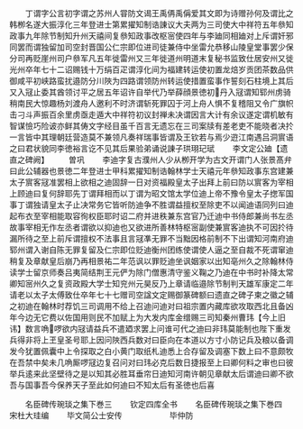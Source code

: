 <!-- { "loadSidebar": true } -->
　　丁谓字公言初字谓之苏州人甞防文谒王禹侢禹偁爱其文即为诗赠孙何及谓比之韩栁名遂大振淳化三年登进士第累擢知制诰諌议大夫两为三司使大中祥符五年叅知政事九年除节制知升州天禧间复叅知政事改枢宻使四年与李廸同相廸对上斥谓奸邪同罢而谓独留加司空封晋国公仁宗即位进司徒兼侍中坐雷允恭移山陵皇堂事罢少保分司再贬崖州司户叅军凡五年徙雷州又三年徙道州明道末复秘书监致仕居安州又徙光州卒年七十二诏赐钱十万绢百疋谓淳化间为福建转运使初置龙焙岁贡团茶数品供御咸平初峡路蛮扰邉防分川陜为四路谓领防州转运使措置蛮事作誓刻石柱境上其后又入冦止委其酋领讨平之居五年诏许自举代乃举薛顔景徳初丹入冦谓知郓州虏骑稍南民大惊趣杨刘渡舟人邀利不时济谓斩死罪囚于河上舟人惧不复稽阻又令广旗帜击刁斗声振百余里虏亟走遁大中祥符初议封禅未决谓因言大计有余议遂定谓机敏有智谋憸巧险诐亦鲜其俦文字经目虽千百言无遗忘在三司案牍有差老吏不能晓者决扵一言皆中其理朝廷营造莫不兼领凡奏祥瑞事皆谓及王钦若与焉少逰江南遇吕洞賔语之曰君状貌同李徳裕言讫不见其后果验弟诵说諌子珙珝玘珷
　　李文定公廸【遗直之碑阙】　　　曽巩
　　李迪字复古濮州人少从栁开学为古文开谓门人张景髙弁曰此公辅器也景徳二年登进士甲科累擢知制诰翰林学士天禧元年叅知政事东宫建兼太子賔客冦准罢相上欲相之迪固辞一日对资福殿皇太子出拜上前曰防以賔客为宰相上顾迪曰复何辞耶先丁谓拜相而以丁谓为昭文馆太学位迪上帝不豫令皇太子揔军国事丁谓独请皇太子止决常务它皆听防迪争不胜谓益擅权至除吏不以闻迪语同列曰迪起布衣至宰相能取容徇权臣耶时诏二府并进秩兼东宫官乃迁迪中书侍郎兼尚书左丞故事宰相无作左丞者谓欲以抑迪也又欲进所善林特枢宻副使兼賔客迪执不可因扵待漏所待之至上前斥谓擅权不法事且言冦凖无罪不当黜因格前制不下出谓知河南府迪郓州谓入谢自陈无罪复留及仁宗即位贬迪衡州团练使谓使人逼之至自裁不死谓窜迪稍复及章献皇后崩乃再相景祐二年范讽以罪贬迪坐讽姻家以出知亳州久之除翰林侍读学士留京师奏吕夷简结荆王元俨为除门僧惠清守鉴义鞠之乃迪在中书时补降太常卿知宻州久之复资政殿大学士知兖州元昊反乃上章请临邉除节制判天雄军康定二年请老以太子太傅致仕卒年七十七赠司空諡文定赐御篆碑额曰遗直之碑子柬之徽之辅之初迪在翰林时荐饥三司调用不给上召迪问迪对曰祖宗置内藏库欲攻取西北且备凶年今边无它费以佐国用则民不加赋上为大发内库金缯赐三司知秦州曹玮【今上旧讳】数言唃啰欲内冦请益兵不遣廼求罢上问谁可代之迪曰非玮莫能制也陛下重发兵得非将上玊皇圣号耶上因问陜西兵数对曰臣向在本道以方寸小防记兵及粮以备调发今犹置佩囊中上令探取之白小黄门取纸札迪悉上合存留及调塞下数上曰不意颇牧在吾禁中矣未几唃厮啰冦边复召问对曰玮必克后数日捷报至上曰卿何料之审也曰彼举兵逺来此坚壁待之是以知其必胜耳垂帘日迪知河南许朝见章献太后谓迪曰卿不欲吾与国事吾今保养天子至此如何迪曰不知太后有圣徳也后喜







　　名臣碑传琬琰之集下巻三
　　钦定四库全书
　　名臣碑传琬琰之集下巻四　　宋杜大珪编
　　毕文简公士安传　　　　　　毕仲防
